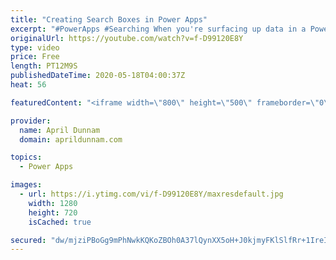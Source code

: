 ```yaml
---
title: "Creating Search Boxes in Power Apps"
excerpt: "#PowerApps #Searching When you're surfacing up data in a Power App you'll probably need a way to search through all of the items.  In this video I walk through how to create a search box and use it to filter items in a gallery.  I show two different ways to interact with the search box.  Concepts Covered"
originalUrl: https://youtube.com/watch?v=f-D99120E8Y
type: video
price: Free
length: PT12M9S
publishedDateTime: 2020-05-18T04:00:37Z
heat: 56

featuredContent: "<iframe width=\"800\" height=\"500\" frameborder=\"0\" src=\"https://www.youtube.com/embed/f-D99120E8Y\" allow=\"accelerometer; autoplay; encrypted-media; gyroscope; picture-in-picture\" allowfullscreen></iframe>"

provider:
  name: April Dunnam
  domain: aprildunnam.com

topics:
  - Power Apps

images:
  - url: https://i.ytimg.com/vi/f-D99120E8Y/maxresdefault.jpg
    width: 1280
    height: 720
    isCached: true

secured: "dw/mjziPBoGg9mPhNwkKQKoZBOh0A37lQynXX5oH+J0kjmyFKlSlfRr+1IreIW0MKH3Seft6KA1PVJV+FCyNvnEN7laYJuAzFZmU31LkqXMfEKOiFlfmmbBSKEm2QhE33N0S27pkyCL4klR7M166aVPp9b+3vzNFrLsF4Z48ZLjma6a0gGJpM3yRqKNVVM9w6ViSWNwvtoq1jeYmaTZ/4T/JTOtqdEq65OQkH1PckAnN2pYbStJNKT1M3KnB7+XMCoULqQU566oQ/HsQJHBX8QXcsMPcE8MWVUV0bnfJG1NtHLRTWoxV4Z0CBIoU7NP2jU061zTKa90phGUkLVsG1Nl9Zz4U49LsBLZKJFS/gyAilMP18r8J5p5LLbJNdOWxrps0TnTeRtxnOTzSjVr+jzP3MTyN1NBzUwypXXYD7nI=;RH6i7oaxvu6C+vw0Y9txOA=="
---
```


